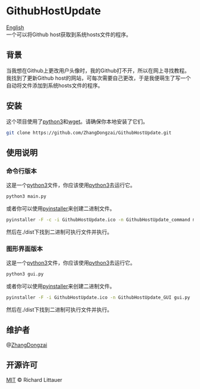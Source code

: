 # GithubHostUpdate

[English](README.md)  
一个可以将Github host获取到系统hosts文件的程序。

## 背景

当我想在Github上更改用户头像时，我的Github打不开，所以在网上寻找教程。我找到了更新Github host的网站，可每次需要自己更改，于是我便萌生了写一个自动将文件添加到系统hosts文件的程序。

## 安装

这个项目使用了[python3](https://python.org)和[wget](https://www.gnu.org/software/wget/)。请确保你本地安装了它们。
 
```sh
git clone https://github.com/ZhangDongzai/GithubHostUpdate.git
```

## 使用说明

### 命令行版本

这是一个[python3](https://python.org)文件，你应该使用[python3](https://python.org)去运行它。

```sh
python3 main.py
```

或者你可以使用[pyinstaller](http://www.pyinstaller.org/)来创建二进制文件。

```sh
pyinstaller -F -c -i GithubHostUpdate.ico -n GithubHostUpdate_command main.py
```

然后在./dist下找到二进制可执行文件并执行。

### 图形界面版本

这是一个[python3](https://python.org)文件，你应该使用[python3](https://python.org)去运行它。

```sh
python3 gui.py
```

或者你可以使用[pyinstaller](http://www.pyinstaller.org/)来创建二进制文件。

```sh
pyinstaller -F -i GithubHostUpdate.ico -n GithubHostUpdate_GUI gui.py
```

然后在./dist下找到二进制可执行文件并执行。

## 维护者

@[ZhangDongzai](https://github.com/ZhangDongzai)

## 开源许可

[MIT](LICENSE) © Richard Littauer